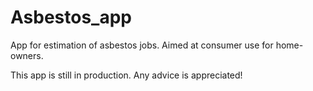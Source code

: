 # Asbestos_app
App for estimation of asbestos jobs. Aimed at consumer use for home-owners.

This app is still in production. Any advice is appreciated!
